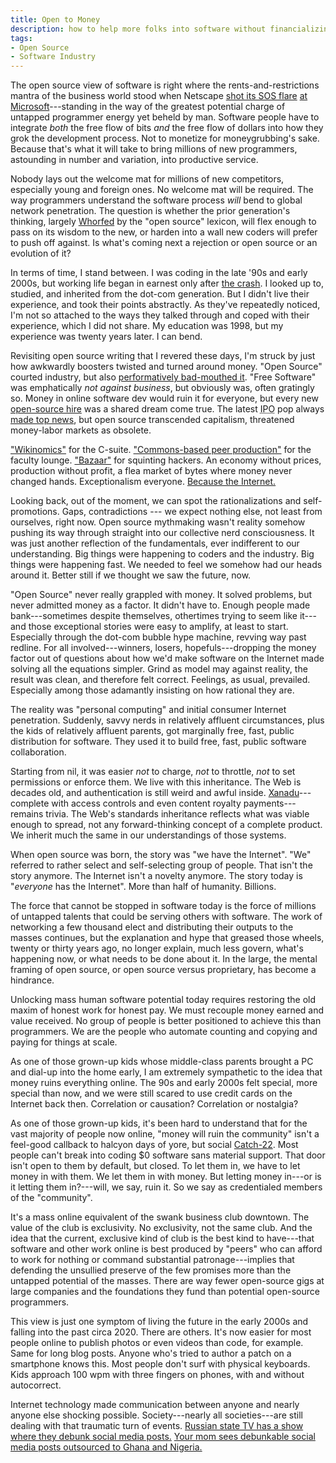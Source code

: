 ```yaml
---
title: Open to Money
description: how to help more folks into software without financializing it all to Hell
tags:
- Open Source
- Software Industry
---
```


The open source view of software is right where the rents-and-restrictions mantra of the business world stood when Netscape [shot its SOS flare](https://en.wikipedia.org/wiki/Mozilla#History) [at Microsoft](https://www.youtube.com/watch?v=UDFVBleAC-E)---standing in the way of the greatest potential charge of untapped programmer energy yet beheld by man.  Software people have to integrate _both_ the free flow of bits _and_ the free flow of dollars into how they grok the development process.  Not to monetize for moneygrubbing's sake.  Because that's what it will take to bring millions of new programmers, astounding in number and variation, into productive service.

Nobody lays out the welcome mat for millions of new competitors, especially young and foreign ones.  No welcome mat will be required.  The way programmers understand the software process _will_ bend to global network penetration.  The question is whether the prior generation's thinking, largely [Whorfed](https://en.wikipedia.org/wiki/Linguistic_relativity) by the "open source" lexicon, will flex enough to pass on its wisdom to the new, or harden into a wall new coders will prefer to push off against.  Is what's coming next a rejection or open source or an evolution of it?

In terms of time, I stand between.  I was coding in the late '90s and early 2000s, but working life began in earnest only after [the crash](https://en.wikipedia.org/wiki/2008_financial_crisis).  I looked up to, studied, and inherited from the dot-com generation.  But I didn't live their experience, and took their points abstractly.  As they've repeatedly noticed, I'm not so attached to the ways they talked through and coped with their experience, which I did not share.  My education was 1998, but my experience was twenty years later.  I can bend.

Revisiting open source writing that I revered these days, I'm struck by just how awkwardly boosters twisted and turned around money.  "Open Source" courted industry, but also [performatively bad-mouthed it](https://www.youtube.com/watch?v=69ZyX5sN2NA).  "Free Software" was emphatically _not against business_, but obviously was, often gratingly so.  Money in online software dev would ruin it for everyone, but every new [open-source hire](https://www.drdobbs.com/a-conversation-with-larry-wall/184410483) was a shared dream come true.  The latest <abbr title="initial public offering">IPO</abbr> pop always [made top news](https://www.thestreet.com/investing/va-linux-smashes-ipo-record-soaring-almost-700-836955), but open source transcended capitalism, threatened money-labor markets as obsolete.

["Wikinomics"](https://en.wikipedia.org/wiki/Wikinomics) for the C-suite.  ["Commons-based peer production"](https://en.wikipedia.org/wiki/The_Wealth_of_Networks) for the faculty lounge.  ["Bazaar"](https://en.wikipedia.org/wiki/The_Cathedral_and_the_Bazaar) for squinting hackers.  An economy without prices, production without profit, a flea market of bytes where money never changed hands.  Exceptionalism everyone.  [Because the Internet.](https://en.wikipedia.org/wiki/A_Declaration_of_the_Independence_of_Cyberspace)

Looking back, out of the moment, we can spot the rationalizations and self-promotions.  Gaps, contradictions --- we expect nothing else, not least from ourselves, right now.  Open source mythmaking wasn't reality somehow pushing its way through straight into our collective nerd consciousness.  It was just another reflection of the fundamentals, ever indifferent to our understanding.  Big things were happening to coders and the industry.  Big things were happening fast.  We needed to feel we somehow had our heads around it.  Better still if we thought we saw the future, now.

"Open Source" never really grappled with money.  It solved problems, but never admitted money as a factor.  It didn't have to.  Enough people made bank---sometimes despite themselves, othertimes trying to seem like it---and those exceptional stories were easy to amplify, at least to start.  Especially through the dot-com bubble hype machine, revving way past redline.  For all involved---winners, losers, hopefuls---dropping the money factor out of questions about how we'd make software on the Internet made solving all the equations simpler.  Grind as model may against reality, the result was clean, and therefore felt correct.  Feelings, as usual, prevailed.  Especially among those adamantly insisting on how rational they are.

The reality was "personal computing" and initial consumer Internet penetration.  Suddenly, savvy nerds in relatively affluent circumstances, plus the kids of relatively affluent parents, got marginally free, fast, public distribution for software.  They used it to build free, fast, public software collaboration.

Starting from nil, it was easier _not_ to charge, _not_ to throttle, _not_ to set permissions or enforce them.  We live with this inheritance.  The Web is decades old, and authentication is still weird and awful inside.  [Xanadu](https://en.wikipedia.org/wiki/Project_Xanadu)---complete with access controls and even content royalty payments---remains trivia.  The Web's standards inheritance reflects what was viable enough to spread, not any forward-thinking concept of a complete product.  We inherit much the same in our understandings of those systems.

When open source was born, the story was "we have the Internet".  "We" referred to rather select and self-selecting group of people.  That isn't the story anymore.  The Internet isn't a novelty anymore.  The story today is "_everyone_ has the Internet".  More than half of humanity.  Billions.

The force that cannot be stopped in software today is the force of millions of untapped talents that could be serving others with software.  The work of networking a few thousand elect and distributing their outputs to the masses continues, but the explanation and hype that greased those wheels, twenty or thirty years ago, no longer explain, much less govern, what's happening now, or what needs to be done about it.  In the large, the mental framing of open source, or open source versus proprietary, has become a hindrance.

Unlocking mass human software potential today requires restoring the old maxim of honest work for honest pay.  We must recouple money earned and value received.  No group of people is better positioned to achieve this than programmers.  We are the people who automate counting and copying and paying for things at scale.

As one of those grown-up kids whose middle-class parents brought a PC and dial-up into the home early, I am extremely sympathetic to the idea that money ruins everything online.  The 90s and early 2000s felt special, more special than now, and we were still scared to use credit cards on the Internet back then.  Correlation or causation?  Correlation or nostalgia?

As one of those grown-up kids, it's been hard to understand that for the vast majority of people now online, "money will ruin the community" isn't a feel-good callback to halcyon days of yore, but social [Catch-22](https://en.wikipedia.org/wiki/Catch-22).  Most people can't break into coding $0 software sans material support.  That door isn't open to them by default, but closed.  To let them in, we have to let money in with them.  We let them in with money.  But letting money in---or is it letting them in?---will, we say, ruin it.  So we say as credentialed members of the "community".

It's a mass online equivalent of the swank business club downtown.  The value of the club is exclusivity.  No exclusivity, not the same club.  And the idea that the current, exclusive kind of club is the best kind to have---that software and other work online is best produced by "peers" who can afford to work for nothing or command substantial patronage---implies that defending the unsullied preserve of the few promises more than the untapped potential of the masses.  There are way fewer open-source gigs at large companies and the foundations they fund than potential open-source programmers.

This view is just one symptom of living the future in the early 2000s and falling into the past circa 2020.  There are others.  It's now easier for most people online to publish photos or even videos than code, for example.  Same for long blog posts.  Anyone who's tried to author a patch on a smartphone knows this.  Most people don't surf with physical keyboards.  Kids approach 100 wpm with three fingers on phones, with and without autocorrect.

Internet technology made communication between anyone and nearly anyone else shocking possible.  Society---nearly all societies---are still dealing with that traumatic turn of events.  [Russian state TV has a show where they debunk social media posts.](https://www.1tv.ru/shows/antifeyk/o-proekte)  [Your mom sees debunkable social media posts outsourced to Ghana and Nigeria.](https://techcrunch.com/2020/03/12/twitter-facebook-disinformation-africa-ghana-nigeria-ira-russia/)

<!-- Broad acceptance of permissive licensing made scale differences irrelevant.  Big companies could give and take from sole hackers.  The same hasn't happened for paid transactions. -->

<!-- TODO: return to old "honest pay for honest work" versus financialization, which introduces money with or (usually) without anything useful being done -->

<!-- TODO: so slipper slope to the extreme, be it proprietary licensing of financialization -->
